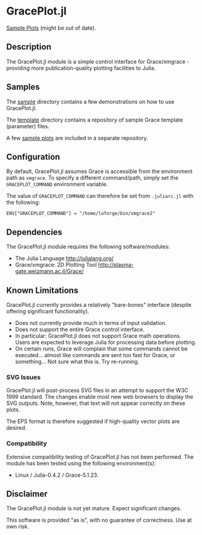 # GracePlot.jl

[Sample Plots](https://github.com/ma-laforge/FileRepo/tree/master/GracePlot/sampleplots/README.md) (might be out of date).<br>

## Description

The GracePlot.jl module is a simple control interface for Grace/xmgrace - providing more publication-quality plotting facilities to Julia.

## Samples

The [sample](sample/) directory contains a few demonstrations on how to use GracePlot.jl.

The [template](sample/template/) directory contains a repository of sample Grace template (parameter) files.

A few [sample plots](https://github.com/ma-laforge/FileRepo/tree/master/GracePlot/sampleplots/) are included in a separate repository.

## Configuration

By default, GracePlot.jl assumes Grace is accessible from the environment path as `xmgrace`.  To specify a different command/path, simply set the `GRACEPLOT_COMMAND` environment variable.

The value of `GRACEPLOT_COMMAND` can therefore be set from `.juliarc.jl` with the following:

	ENV["GRACEPLOT_COMMAND"] = "/home/laforge/bin/xmgrace2"

## Dependencies

The GracePlot.jl module requires the following software/modules:

 - The Julia Language <http://julialang.org/>
 - Grace/xmgrace: 2D Plotting Tool <http://plasma-gate.weizmann.ac.il/Grace/>

## Known Limitations

GracePlot.jl currently provides a relatively "bare-bones" interface (despite offering significant functionality).

 - Does not currently provide much in terms of input validation.
 - Does not support the entire Grace control interface.
  - In particular: GracePlot.jl does not support Grace math operations.  Users are expected to leverage Julia for processing data before plotting.
 - On certain runs, Grace will complain that some commands cannot be executed... almost like commands are sent too fast for Grace, or something...  Not sure what this is.  Try re-running.

### SVG Issues

GracePlot.jl will post-process SVG files in an attempt to support the W3C 1999 standard.  The changes enable most new web browsers to display the SVG outputs.  Note, however, that text will not appear correctly on these plots.

The EPS format is therefore suggested if high-quality vector plots are desired.

### Compatibility

Extensive compatibility testing of GracePlot.jl has not been performed.  The module has been tested using the following environment(s):

 - Linux / Julia-0.4.2 / Grace-5.1.23.

## Disclaimer

The GracePlot.jl module is not yet mature.  Expect significant changes.

This software is provided "as is", with no guarantee of correctness.  Use at own risk.
